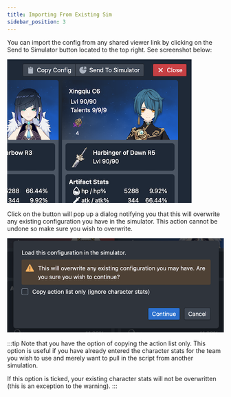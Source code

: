 ```yaml
---
title: Importing From Existing Sim
sidebar_position: 3
---
```


You can import the config from any shared viewer link by clicking on the Send to Simulator button located to the top right. See screenshot below:

![](2022-08-17-12-06-17.png)


Click on the button will pop up a dialog notifying you that this will overwrite any existing configuration you have in the simulator. This action cannot be undone so make sure you wish to overwrite.

![](2022-08-17-12-09-15.png)

:::tip
Note that you have the option of copying the action list only. This option is useful if you have already entered the character stats for the team you wish to use and merely want to pull in the script from another simulation.

If this option is ticked, your existing character stats will not be overwritten (this is an exception to the warning).
:::

